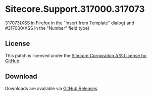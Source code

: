 # Sitecore.Support.317000.317073
317073(XSS in Firefox in the &quot;Insert from Template&quot; dialog) and #317000(XSS in the &quot;Number&quot; field type)

## License  
This patch is licensed under the [Sitecore Corporation A/S License for GitHub](https://github.com/sitecoresupport/Sitecore.Support.317000.317073/blob/master/LICENSE).  

## Download  
Downloads are available via [GitHub Releases](https://github.com/sitecoresupport/Sitecore.Support.317000.317073/releases).  

